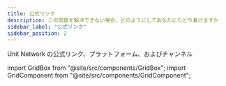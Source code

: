```yaml
---
title: 公式リンク
description: この問題を解決できない場合、どのようにしてあなたにたどり着けますか
sidebar_label: "公式リンク"
sidebar_position: 2
---
```


Unit Network の公式リンク、プラットフォーム、およびチャンネル

import GridBox from "@site/src/components/GridBox";
import GridComponent from "@site/src/components/GridComponent";

<GridComponent>
  <GridBox title={"アプリケーション"} link={"https://app.unit.network/"} />
  <GridBox title={"ドキュメンテーションハブ"} link={"https://docs.unit.network/"} />
  <GridBox title={"Twitter"} link={"https://twitter.com/theunitnetwork"} />
  <GridBox title={"Discord"} link={"https://discord.com/invite/unitnetwork"} />
  <GridBox title={"LinkedIn"} link={"https://www.linkedin.com/company/theunitnetwork/"} />
  <GridBox title={"YouTube"} link={"https://www.youtube.com/c/UnitGlobal"} />
  <GridBox title={"Instagram"} link={"https://www.instagram.com/unit.network/"} />
  <GridBox title={"記事"} link={"https://unitnetwork.medium.com/"} />
  <GridBox title={"Facebook"} link={"https://www.facebook.com/theunitnetwork"} />
</GridComponent>

